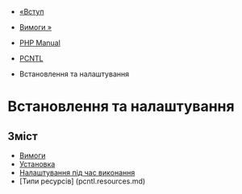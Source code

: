 - [«Вступ](intro.pcntl.md)
- [Вимоги »](pcntl.requirements.md)

- [PHP Manual](index.md)
- [PCNTL](book.pcntl.md)
-   Встановлення та налаштування

# Встановлення та налаштування

## Зміст

- [Вимоги](pcntl.requirements.md)
- [Установка](pcntl.installation.md)
- [Налаштування під час виконання](pcntl.configuration.md)
- [Типи ресурсів] (pcntl.resources.md)
